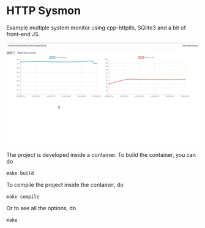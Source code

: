 # HTTP Sysmon

Example multiple system monitor using cpp-httplib, SQlite3 and a bit of front-end JS.

![demo](demo.gif)   [](demo.gif)

The project is developed inside a container. To build the container, you can do
```
make build
```
To compile the project inside the container, do
```
make compile
```
Or to see all the options, do
```
make
```
